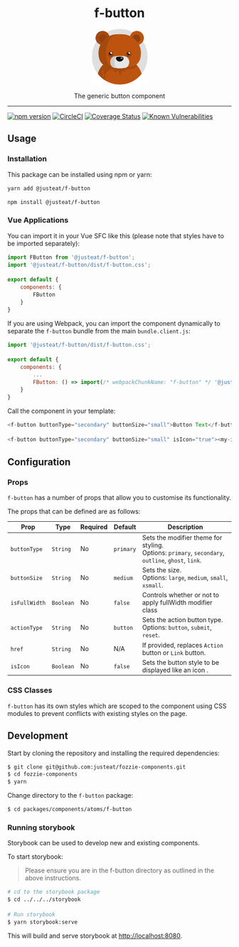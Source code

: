 
<div align="center">
  <h1>f-button</h1>

  <img width="125" alt="Fozzie Bear" src="../../../../bear.png" />

  <p>The generic button component</p>
</div>

---

[![npm version](https://badge.fury.io/js/%40justeat%2Ff-button.svg)](https://badge.fury.io/js/%40justeat%2Ff-button)
[![CircleCI](https://circleci.com/gh/justeat/fozzie-components.svg?style=svg)](https://circleci.com/gh/justeat/workflows/fozzie-components)
[![Coverage Status](https://coveralls.io/repos/github/justeat/f-button/badge.svg)](https://coveralls.io/github/justeat/f-button)
[![Known Vulnerabilities](https://snyk.io/test/github/justeat/f-button/badge.svg?targetFile=package.json)](https://snyk.io/test/github/justeat/f-button?targetFile=package.json)


## Usage

### Installation

This package can be installed using npm or yarn:

```sh
yarn add @justeat/f-button
```

```sh
npm install @justeat/f-button
```

### Vue Applications

You can import it in your Vue SFC like this (please note that styles have to be imported separately):


```js
import FButton from '@justeat/f-button';
import '@justeat/f-button/dist/f-button.css';

export default {
    components: {
        FButton
    }
}
```

If you are using Webpack, you can import the component dynamically to separate the `f-button` bundle from the main `bundle.client.js`:

```js
import '@justeat/f-button/dist/f-button.css';

export default {
    components: {
        ...
        FButton: () => import(/* webpackChunkName: "f-button" */ '@justeat/f-button')
    }
}

```

Call the component in your template:

```js
<f-button buttonType="secondary" buttonSize="small">Button Text</f-button>

<f-button buttonType="secondary" buttonSize="small" isIcon="true"><my-icon /><f-button>
```

## Configuration

### Props

`f-button` has a number of props that allow you to customise its functionality.

The props that can be defined are as follows:

| Prop  | Type  | Required | Default | Description |
| ----- | ----- | -------- |------- | ----------- |
| `buttonType` | `String` | No |`primary` | Sets the modifier theme for styling.<br>Options: `primary`, `secondary`, `outline`, `ghost`, `link`. |
| `buttonSize` | `String` | No |`medium` | Sets the size.<br>Options: `large`, `medium`, `small`, `xsmall`. |
| `isFullWidth` | `Boolean` | No |  `false` | Controls whether or not to apply fullWidth modifier class |
| `actionType` | `String` | No |`button` | Sets the action button type.<br>Options: `button`, `submit`, `reset`. |
| `href` | `String` | No |  N/A | If provided, replaces `Action` button or `Link` button. |
| `isIcon` | `Boolean` | No |  `false` | Sets the button style to be displayed like an icon . |

### CSS Classes

`f-button` has its own styles which are scoped to the component using CSS modules to prevent conflicts with existing styles on the page.

## Development

Start by cloning the repository and installing the required dependencies:

```sh
$ git clone git@github.com:justeat/fozzie-components.git
$ cd fozzie-components
$ yarn
```

Change directory to the `f-button` package:

```sh
$ cd packages/components/atoms/f-button
```

### Running storybook

Storybook can be used to develop new and existing components.

To start storybook:

> Please ensure you are in the f-button directory as outlined in the above instructions.

```sh
# cd to the storybook package
$ cd ../../../storybook

# Run storybook
$ yarn storybook:serve
```

This will build and serve storybook at [http://localhost:8080](http://localhost:8080).
